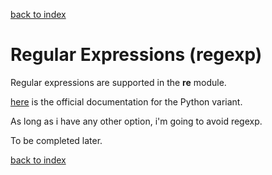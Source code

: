 [back to index](README.md)

# Regular Expressions (regexp)

Regular expressions are supported in the **re** module.

[here](https://docs.python.org/3/library/re.html#regular-expression-syntax%22RE%20syntax) is the official documentation for the Python variant.

As long as i have any other option, i'm going to avoid regexp.

To be completed later.

[back to index](README.md)
